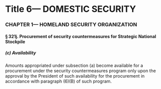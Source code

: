 
# Title 6— DOMESTIC SECURITY
### CHAPTER 1— HOMELAND SECURITY ORGANIZATION
#### § 321j. Procurement of security countermeasures for Strategic National Stockpile
##### (c) Availability

Amounts appropriated under subsection (a) become available for a procurement under the security countermeasures program only upon the approval by the President of such availability for the procurement in accordance with paragraph (6)(B) of such program.
